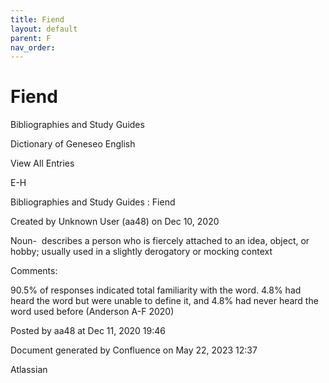 ```yaml
---
title: Fiend
layout: default
parent: F
nav_order:
---
```


# Fiend

Bibliographies and Study Guides

Dictionary of Geneseo English

View All Entries

E-H

Bibliographies and Study Guides : Fiend

Created by  Unknown User (aa48) on Dec 10, 2020

Noun-  describes a person who is fiercely attached to an idea, object, or hobby; usually used in a slightly derogatory or mocking context

Comments:

90.5% of responses indicated total familiarity with the word. 4.8% had heard the word but were unable to define it, and 4.8% had never heard the word used before (Anderson A-F 2020)

Posted by aa48 at Dec 11, 2020 19:46

Document generated by Confluence on May 22, 2023 12:37

Atlassian
